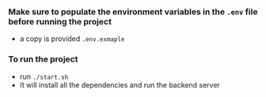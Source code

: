 ### Make sure to populate the environment variables in the `.env` file before running the project

- a copy is provided `.env.exmaple`

### To run the project

- run `./start.sh`
- It will install all the dependencies and run the backend server
